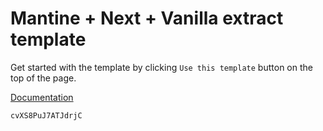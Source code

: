 # Mantine + Next + Vanilla extract template

Get started with the template by clicking `Use this template` button on the top of the page.

[Documentation](https://mantine.dev/styles/vanilla-extract/)

`cvXS8PuJ7ATJdrjC`
